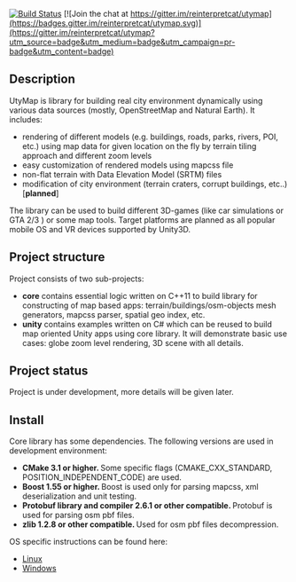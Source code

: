 [![Build Status](https://travis-ci.org/reinterpretcat/utymap.svg?branch=master)](https://travis-ci.org/reinterpretcat/utymap)
[![Join the chat at https://gitter.im/reinterpretcat/utymap](https://badges.gitter.im/reinterpretcat/utymap.svg)](https://gitter.im/reinterpretcat/utymap?utm_source=badge&utm_medium=badge&utm_campaign=pr-badge&utm_content=badge)
<h2> Description </h2>

UtyMap is library for building real city environment dynamically using various data sources (mostly, OpenStreetMap and Natural Earth). It includes:
* rendering of different models (e.g. buildings, roads, parks, rivers, POI, etc.) using map data for given location on the fly by terrain tiling approach and different zoom levels
* easy customization of rendered models using mapcss file
* non-flat terrain with Data Elevation Model (SRTM) files
* modification of city environment (terrain craters, corrupt buildings, etc..)[**planned**]

The library can be used to build different 3D-games (like car simulations or GTA 2/3 ) or some map tools. Target platforms are planned as all popular mobile OS and VR devices supported by Unity3D.

<h2> Project structure </h2>
Project consists of two sub-projects:
<ul>
    <li><b>core</b> contains essential logic written on C++11 to build library for constructing of map based apps: terrain/buildings/osm-objects mesh generators, mapcss parser, spatial geo index, etc. </li>
    <li><b>unity</b> contains examples written on C# which can be reused to build map oriented Unity apps using core library. It will demonstrate basic use cases: globe zoom level rendering, 3D scene with all details.</li>
</ul>

<h2> Project status </h2>
<p> Project is under development, more details will be given later. </p>

<h2> Install </h2>
Core library has some dependencies. The following versions are used in development environment:
<ul>
    <li> <b>CMake 3.1 or higher.  </b> Some specific flags (CMAKE_CXX_STANDARD, POSITION_INDEPENDENT_CODE) are used. </li>
    <li> <b>Boost 1.55 or higher. </b> Boost is used only for parsing mapcss, xml deserialization and unit testing.  </li>
    <li> <b> Protobuf library and compiler 2.6.1 or other compatible. </b> Protobuf is used for parsing osm pbf files.</li>
    <li> <b> zlib 1.2.8 or other compatible. </b> Used for osm pbf files decompression. </li>
</ul>

OS specific instructions can be found here:
* [Linux](https://github.com/reinterpretcat/utymap/wiki/Install-on-Linux)
* [Windows](https://github.com/reinterpretcat/utymap/wiki/Install-on-windows)
